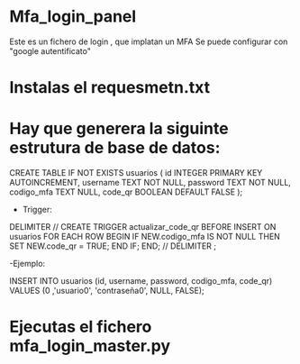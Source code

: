 # Mfa_login_panel

Este es un fichero de login , que implatan un MFA
Se puede configurar con  "google autentificato"

# Instalas el requesmetn.txt

# Hay que generera la siguinte estrutura de base de datos: 

CREATE TABLE IF NOT EXISTS usuarios (
    id INTEGER PRIMARY KEY AUTOINCREMENT,
    username TEXT NOT NULL,
    password TEXT NOT NULL,
    codigo_mfa TEXT NULL,
    code_qr BOOLEAN DEFAULT FALSE
);

 - Trigger:

DELIMITER //
CREATE TRIGGER actualizar_code_qr
BEFORE INSERT ON usuarios
FOR EACH ROW
BEGIN
    IF NEW.codigo_mfa IS NOT NULL THEN
        SET NEW.code_qr = TRUE;
    END IF;
END;
//
DELIMITER ;


-Ejemplo:

INSERT INTO usuarios (id, username, password, codigo_mfa, code_qr) VALUES (0 ,'usuario0', 'contraseña0', NULL, FALSE);



# Ejecutas el fichero mfa_login_master.py 















